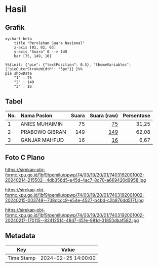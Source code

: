 # Hasil

## Grafik

```mermaid
xychart-beta
    title "Perolehan Suara Nasional"
    x-axis [01, 02, 03]
    y-axis "Suara" 0 --> 149
    bar [75, 149, 16]
```

```mermaid
%%{init: {"pie": {"textPosition": 0.5}, "themeVariables": {"pieOuterStrokeWidth": "5px"}} }%%
pie showData
    "1" : 75
    "2" : 149
    "3" : 16
```

## Tabel

| No. | Nama Paslon    | Suara | Suara (raw) | Persentase |
|:--- |:-------------- | -----:| -----------:| ----------:|
| 1   | ANIES MUHAIMIN | 75    | [75][p-1]   | 31,25      |
| 2   | PRABOWO GIBRAN | 149   | [149][p-2]  | 62,08      |
| 3   | GANJAR MAHFUD  | 16    | [16][p-3]   | 6,67       |


[p-1]: https://github.com/gigit-pemilu/pemilu-2024/blob/main/pilpres/hitung-suara/sub/74-sulawesi-tenggara/sub/03-muna/sub/19-watopute/sub/2001-lakapodo/sub/002-tps/sub/paslon-1.txt
[p-2]: https://github.com/gigit-pemilu/pemilu-2024/blob/main/pilpres/hitung-suara/sub/74-sulawesi-tenggara/sub/03-muna/sub/19-watopute/sub/2001-lakapodo/sub/002-tps/sub/paslon-2.txt
[p-3]: https://github.com/gigit-pemilu/pemilu-2024/blob/main/pilpres/hitung-suara/sub/74-sulawesi-tenggara/sub/03-muna/sub/19-watopute/sub/2001-lakapodo/sub/002-tps/sub/paslon-3.txt

## Foto C Plano

https://sirekap-obj-formc.kpu.go.id/1bf9/pemilu/ppwp/74/03/19/20/01/7403192001002-20240214-215502--4db356d5-e45d-4ac7-8c70-a669420d9958.jpg

https://sirekap-obj-formc.kpu.go.id/1bf9/pemilu/ppwp/74/03/19/20/01/7403192001002-20240215-003748--738dccc9-e54e-4527-b4bd-c2b876dd517f.jpg

https://sirekap-obj-formc.kpu.go.id/1bf9/pemilu/ppwp/74/03/19/20/01/7403192001002-20240217-170115--82412514-48d7-451e-981d-31850dbaf582.jpg


## Metadata

| Key        | Value               |
| ---------- | ------------------- |
| Time Stamp | 2024-02-25 14:00:00 |



